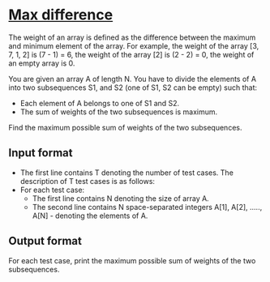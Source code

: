 # [Max difference][link]

The weight of an array is defined as the difference between the maximum and minimum element of the array. For example, the weight of the array [3, 7, 1, 2] is (7 - 1) = 6, the weight of the array [2] is (2 - 2) = 0, the weight of an empty array is 0.

You are given an array A of length N. You have to divide the elements of A into two subsequences S1, and S2 (one of S1, S2 can be empty) such that:

- Each element of A belongs to one of S1 and S2.
- The sum of weights of the two subsequences is maximum.

Find the maximum possible sum of weights of the two subsequences.

## Input format

- The first line contains T denoting the number of test cases. The description of T test cases is as follows:
- For each test case:
  - The first line contains N denoting the size of array A.
  - The second line contains N space-separated integers A[1], A[2], ....., A[N] - denoting the elements of A.

## Output format

For each test case, print the maximum possible sum of weights of the two subsequences.

[link]: https://www.hackerearth.com/practice/algorithms/searching/linear-search/practice-problems/algorithm/max-difference-3-a5f48242/
